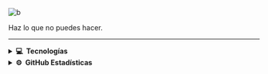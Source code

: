 ![b](https://github.com/dresandev/dresandev/assets/79766563/918d9449-f0c6-4ffe-ae80-07eca258eddc)

Haz lo que no puedes hacer.

<hr />

<details>
  <summary><b>💻 &nbsp;Tecnologías</b></summary>
  <br/>
  
  ![react](https://github.com/dresandev/dresandev/assets/79766563/9924a721-4c22-4343-b929-433173415a73)
  ![postgreSQL](https://github.com/dresandev/dresandev/assets/79766563/b4a168a3-f929-4cd6-a9bb-4b09d003936d)
  ![nodejs](https://github.com/dresandev/dresandev/assets/79766563/5a8ca97f-3aea-4b0d-ae44-de4e5fc472d6)
  ![next](https://github.com/dresandev/dresandev/assets/79766563/8ad1858f-b6e1-4561-bbae-1afb1abc8483)
  ![mongodb](https://github.com/dresandev/dresandev/assets/79766563/e8106c30-c48c-4a10-beb0-cceed1562bc0)
  ![javascript](https://github.com/dresandev/dresandev/assets/79766563/ffb143f8-e1a9-44ed-80f4-72117339cdaa)
  ![html](https://github.com/dresandev/dresandev/assets/79766563/d56803ac-2b3b-446d-9dee-3d1673e9581e)
  ![git](https://github.com/dresandev/dresandev/assets/79766563/81922395-b36a-4725-bfa1-79c06ce6e0d3)
  ![express](https://github.com/dresandev/dresandev/assets/79766563/ce8b6bd6-80e7-440c-ad67-ce47591d863b)
  ![css](https://github.com/dresandev/dresandev/assets/79766563/62e768f0-2678-4566-9bed-0fa02552b825)
  ![typescript](https://github.com/dresandev/dresandev/assets/79766563/bc045fc5-f18d-41d9-a5dd-3f6771ca070a)
  ![tailwind](https://github.com/dresandev/dresandev/assets/79766563/60599c4e-a657-4fbd-9c5d-47b6162e6ddd)
  ![styled-components](https://github.com/dresandev/dresandev/assets/79766563/fb49dcce-75f0-42d4-b621-b593f6979308)
  ![sass](https://github.com/dresandev/dresandev/assets/79766563/b2a878c1-8253-4837-8188-fa2c091e7bc4)
</details>

<details>
  <summary><b>⚙️ &nbsp;GitHub Estadísticas</b></summary>
  <br/>
  <p align="center">
    <img height="150" src="https://github-readme-streak-stats.herokuapp.com?user=dresandev&theme=swift&hide_border=true&locale=es&date_format=M%20j%5B%2C%20Y%5D" />
  </p>
  <p align="center">
    <img height="150" src="https://github-readme-stats.vercel.app/api?username=dresandev&hide_title=true&hide_border=true&show_icons=true&include_all_commits=true&count_private=true&line_height=21&theme=swift&locale=es" />
    <img height="150" src="https://github-readme-stats.vercel.app/api/top-langs/?username=dresandev&hide_title=true&hide_border=true&layout=compact&langs_count=8&theme=swift&locale=es" />
  </p>
</details>
